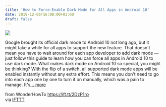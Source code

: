 ```yaml
---
title: 'How to Force-Enable Dark Mode for All Apps in Android 10'
date: 2019-12-05T16:08:00+01:00
draft: false
---
```


[![](https://img.wonderhowto.com/img/27/03/63710879414327/0/force-enable-dark-mode-for-all-apps-android-10.1280x600.jpg)](https://android.gadgethacks.com/how-to/force-enable-dark-mode-for-all-apps-android-10-0214254/)

Google brought its official dark mode to Android 10 not long ago, but it might take a while for all apps to support the new feature. That doesn't mean you have to wait around for each app developer to add dark mode — just follow this guide to learn how you can force all apps in Android 10 to use dark mode. What makes dark mode on Android 10 so special, you might be thinking? With the flip of a switch, all supported dark mode apps will be enabled instantly without any extra effort. This means you don't need to go into each app one by one to turn it on manually, which was a pain to manage. It's[... more](https://android.gadgethacks.com/how-to/force-enable-dark-mode-for-all-apps-android-10-0214254/)

  
  
from WonderHowTo https://ift.tt/2DzP1rp  
via [IFTTT](https://ifttt.com/?ref=da&site=blogger)